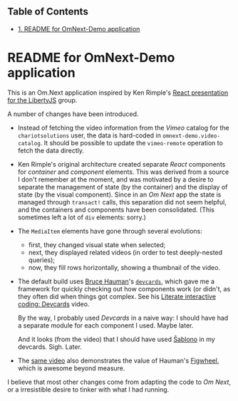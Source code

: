 <nav id="table-of-contents">
<h2>Table of Contents</h2>
<div id="text-table-of-contents">
<ul>
<li><a href="#orgheadline1">1. README for OmNext-Demo application</a></li>
</ul>
</div>
</nav>

# README for OmNext-Demo application<a id="orgheadline1"></a>

This is an Om.Next application inspired by Ken Rimple's [React
presentation for the LibertyJS](https://github.com/krimple/libertyjs-react-talk-public) group.

A number of changes have been introduced.

-   Instead of fetching the video information from the *Vimeo* catalog
    for the `chariotsolutions` user, the data is hard-coded in
    `omnext-demo.video-catalog`. It should be possible to update the
    `vimeo-remote` operation to fetch the data directly.
-   Ken Rimple's original architecture created separate *React*
    components for *container* and *component* elements. This was
    derived from a source I don't remember at the moment, and was
    motivated by a desire to separate the management of state (by the
    container) and the display of state (by the visual component).
    Since in an *Om Next* app the state is managed through `transact!`
    calls, this separation did not seem helpful, and the containers
    and components have been consolidated. (This sometimes left a lot
    of `div` elements: sorry.)
-   The `MediaItem` elements have gone through several evolutions:
    -   first, they changed visual state when selected;
    -   next, they displayed related videos (in order to test
        deeply-nested queries);
    -   now, they fill rows horizontally, showing a thumbnail of the
        video.
-   The default build uses [Bruce Hauman](https://github.com/bhauman)'s [`devcards`](https://github.com/bhauman/devcards), which gave me a
    framework for quickly checking out how components work (or
    didn't, as they often did when things got complex. See his
    [Literate interactive coding: Devcards](https://www.youtube.com/watch?v=G7Z_g2fnEDg) video.
    
    By the way, I probably used *Devcards* in a naive way: I should
    have had a separate module for each component I used. Maybe later.
    
    And it looks (from the video) that I should have used [Ŝablono](https://github.com/r0man/sablono) in
    my devcards. Sigh. Later.
-   The [same video](https://www.youtube.com/watch?v=G7Z_g2fnEDg) also demonstrates the value of Hauman's [Figwheel](https://github.com/bhauman/lein-figwheel),
    which is awesome beyond measure.

I believe that most other changes come from adapting the code to *Om
Next*, or a irresistible desire to tinker with what I had running.
